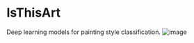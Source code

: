 # IsThisArt
Deep learning models for painting style classification.
![image](https://user-images.githubusercontent.com/50803773/221531169-41760e8d-020f-41c2-84cf-6998ed38c002.png)
